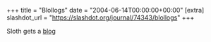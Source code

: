 +++
title = "Blollogs"
date = "2004-06-14T00:00:00+00:00"
[extra]
slashdot_url = "https://slashdot.org/journal/74343/blollogs"
+++

<p>Sloth gets a <a href="http://dwiseman.blogspot.com/">blog</a></p>

